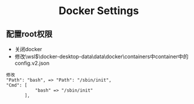 <center>
    <h1>
        Docker Settings
    </h1>
</center>

## 配置root权限

* 关闭docker
* 修改\\wsl$\docker-desktop-data\data\docker\containers中container中的config.v2.json

```
修改
"Path": "bash", => "Path": "/sbin/init",
"Cmd": [
           "bash" => "/sbin/init"
       ],
```
